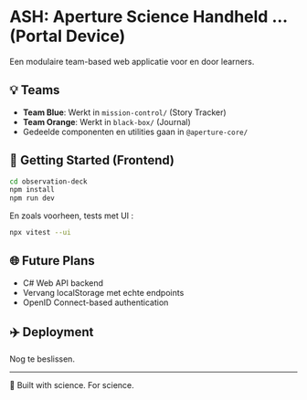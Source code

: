 # ASH: Aperture Science Handheld ... (Portal Device)

Een modulaire team-based web applicatie voor en door learners.

## 💡 Teams

* **Team Blue**: Werkt in `mission-control/` (Story Tracker)
* **Team Orange**: Werkt in `black-box/` (Journal)
* Gedeelde componenten en utilities gaan in `@aperture-core/`

## 🚀 Getting Started (Frontend)

```bash
cd observation-deck
npm install
npm run dev
```
En zoals voorheen, tests met UI :

```bash
npx vitest --ui 
```
## 🌐 Future Plans

* C# Web API backend 
* Vervang localStorage met echte endpoints
* OpenID Connect-based authentication

## ✈️ Deployment

Nog te beslissen.

---

🚀 Built with science. For science.
